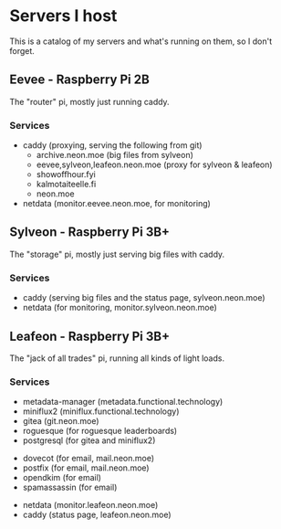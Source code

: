 # Servers I host
This is a catalog of my servers and what's running on them, so I don't
forget.

## Eevee - Raspberry Pi 2B
The "router" pi, mostly just running caddy.

### Services
- caddy (proxying, serving the following from git)
  - archive.neon.moe (big files from sylveon)
  - eevee,sylveon,leafeon.neon.moe (proxy for sylveon & leafeon)
  - showoffhour.fyi
  - kalmotaiteelle.fi
  - neon.moe
- netdata (monitor.eevee.neon.moe, for monitoring)

## Sylveon - Raspberry Pi 3B+
The "storage" pi, mostly just serving big files with caddy.

### Services
- caddy (serving big files and the status page, sylveon.neon.moe)
- netdata (for monitoring, monitor.sylveon.neon.moe)

## Leafeon - Raspberry Pi 3B+
The "jack of all trades" pi, running all kinds of light loads.

### Services
- metadata-manager (metadata.functional.technology)
- miniflux2 (miniflux.functional.technology)
- gitea (git.neon.moe)
- roguesque (for roguesque leaderboards)
- postgresql (for gitea and miniflux2)
<!-- Email -->
- dovecot (for email, mail.neon.moe)
- postfix (for email, mail.neon.moe)
- opendkim (for email)
- spamassassin (for email)
<!-- /Email -->
- netdata (monitor.leafeon.neon.moe)
- caddy (status page, leafeon.neon.moe)

